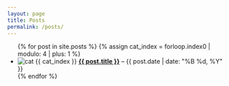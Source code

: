 ```yaml
---
layout: page
title: Posts
permalink: /posts/
---
```


<ul class="custom-post-list">
  {% for post in site.posts %}
    {% assign cat_index = forloop.index0 | modulo: 4 | plus: 1 %}
    <li>
      <img src="/images/cat{{ cat_index }}.png" class="cat-bullet" alt="cat {{ cat_index }}" />
      <a href="{{ post.url | relative_url }}"><strong>{{ post.title }}</strong></a> – <span>{{ post.date | date: "%B %d, %Y" }}</span>
    </li>
  {% endfor %}
</ul>